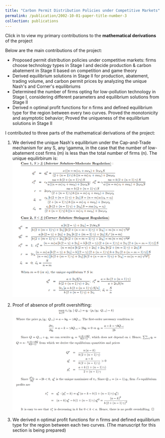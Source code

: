 ```yaml
---
title: "Carbon Permit Distribution Policies under Competitive Markets"
permalink: /publication/2002-10-01-paper-title-number-3
collection: publications
---
```

Click in to view my primary contributions to the **mathematical derivations** of the project

Below are the main contributions of the project:
* Proposed permit distribution policies under competitive markets: firms choose technology types in Stage I and decide production & carbon abatement in Stage II based on competition and game theory
* Derived equilibrium solutions in Stage II for production, abatement, trading volume, and carbon permit prices by analyzing the unique Nash's and Corner's equilibriums
* Determined the number of firms opting for low-pollution technology in Stage I, considering different parameters and equilibrium solutions from Stage II
* Derived n optimal profit functions for n firms and defined equilibrium type for the region between every two curves. Proved the monotonicity and asymptotic behavior; Proved the uniqueness of the equilibrium solutions in Stage II

I contributed to three parts of the mathematical derivations of the project:
1. We derived the unique Nash's equilibrium under the Cap-and-Trade mechanism for any S, any \gamma, in the case that the number of low-abatement cost firms (m) is less than the total number of firms (n). The unique equilirbirum is:
![avatar](/images/derivations1.png)

2. Proof of absence of profit overshifting:
![avatar](/images/derivations2.png)

3. We derived n optimal profit functions for n firms and defined equilibrium type for the region between each two curves. (The manuscript for this section is being prepared)
